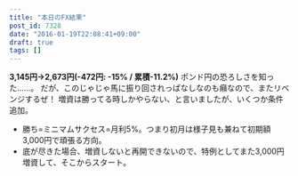 ```yaml
---
title: "本日のFX結果"
post_id: 7328
date: "2016-01-19T22:08:41+09:00"
draft: true
tags: []
---
```



**3,145円→2,673円(-472円: -15% / 累積-11.2%)** ポンド円の恐ろしさを知った……。 だが、このじゃじゃ馬に振り回されっぱなしなのも癪なので、またリベンジするぜ！  増資は勝ってる時しかやらない、と言いましたが、いくつか条件追加。

  * 勝ち=ミニマムサクセス=月利5%。つまり初月は様子見も兼ねて初期額3,000円で頑張る方向。
  * 底が尽きた場合、増資しないと再開できないので、特例としてまた3,000円増資して、そこからスタート。

